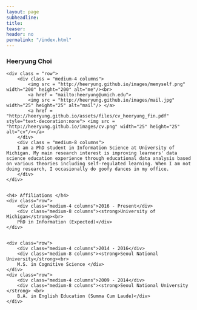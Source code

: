 ```yaml
---
layout: page
subheadline:
title: 
teaser: 
header: no
permalink: "/index.html"
---
```


<div id = "containter">
    <h3> Heeryung Choi </h3>

    <div class = "row">
        <div class = "medium-4 columns">
            <img src = "http://heeryung.github.io/images/memyself.png" width="200" height="200" alt="me"/><br>
            <a href = "mailto:heeryung@umich.edu">
            <img src = "http://heeryung.github.io/images/mail.jpg" width="25" height="25" alt="mail"/> </a>
            <a href = "http://heeryung.github.io/assets/files/cv_heeryung_fin.pdf" style="text-decoration:none"> <img src = "http://heeryung.github.io/images/cv.png" width="25" height="25" alt="cv"/></a>
        </div>
        <div class = "medium-8 columns">
        I am a PhD student in Information Science at University of Michigan. My main research interest is improving learners' data science education experience through educational data analysis based on various theories including self-regulated learning. When I am not doing research, I occasionally do goofy dances in my office.
        </div>
    </div>
    
    
    <h4> Affiliations </h4>
    <div class="row">
        <div class="medium-4 columns">2016 - Present</div>
        <div class="medium-8 columns"><strong>University of Michigan</strong><br>
        PhD in Information (Expected)</div>
    </div>


    <div class="row">
        <div class="medium-4 columns">2014 - 2016</div>
        <div class="medium-8 columns"><strong>Seoul National University</strong><br>
        M.S. in Cognitive Science </div>
    </div>
    <div class="row">
        <div class="medium-4 columns">2009 - 2014</div>
        <div class="medium-8 columns"><strong>Seoul National University </strong> <br>
        B.A. in English Education (Summa Cum Laude)</div>
    </div>
</div>

    
<!--    <h4> News </h4>-->
<!--    <div class = "row">-->
<!--    <div class="medium-4 columns"> Nov. 2018 </div>-->
<!--        <div class="medium-8 columns"> One LAK19 full paper and two LAK19 short papers got acceped! </div>-->
<!--    </div>-->

<!--    <div class = "row">-->
<!--    <div class="medium-4 columns"> Sep. 2016 </div>-->
<!--        <div class="medium-8 columns"> My PhD in Information will begin at University of Michigan!</div>-->
<!--    </div>-->
<!---->
<!--    <div class = "row">-->
<!--        <div class="medium-4 columns"> Oct. 2015 </div>-->
<!--        <div class="medium-8 columns"> The Samsung Scholarship is granted for the PhD research.</div>-->
<!--    </div>-->



